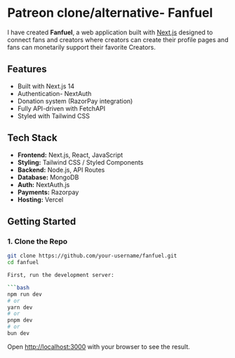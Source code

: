 



# Patreon clone/alternative- Fanfuel 

I have created **Fanfuel**, a web application built with [Next.js](https://nextjs.org/) designed to connect fans and creators where creators can create their profile pages and fans can monetarily support their favorite Creators.

##  Features

-  Built with Next.js 14 
-  Authentication- NextAuth
-  Donation system (RazorPay integration)
-  Fully API-driven with FetchAPI
-  Styled with Tailwind CSS


##  Tech Stack

- **Frontend:** Next.js, React, JavaScript
- **Styling:** Tailwind CSS / Styled Components
- **Backend:** Node.js, API Routes 
- **Database:** MongoDB 
- **Auth:** NextAuth.js
- **Payments:** Razorpay
- **Hosting:** Vercel 

##  Getting Started

### 1. Clone the Repo

```bash
git clone https://github.com/your-username/fanfuel.git
cd fanfuel

First, run the development server:

```bash
npm run dev
# or
yarn dev
# or
pnpm dev
# or
bun dev
```


Open [http://localhost:3000](http://localhost:3000) with your browser to see the result.
